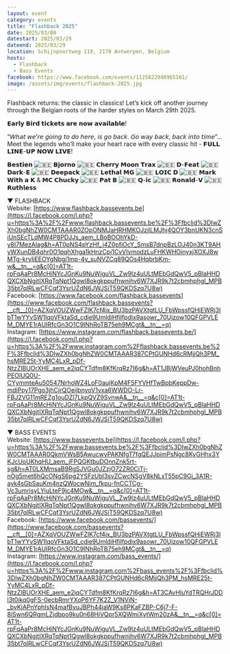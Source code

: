 ```yaml
---
layout: event
category: events
title: "Flashback 2025"
date: 2025/03/08
datestart: 2025/03/29
dateend: 2025/03/29
location: Schijnpoortweg 119, 2170 Antwerpen, Belgium
hosts:
  - Flashback
  - Bass Events
facebook: https://www.facebook.com/events/1125822948965161/
image: /assets/img/events/flashback-2025.jpg
---
```


Flashback returns: the classic in classics! Let’s kick off another journey through the Belgian roots of the harder styles on March 29th 2025.

𝗘𝗮𝗿𝗹𝘆 𝗕𝗶𝗿𝗱 𝘁𝗶𝗰𝗸𝗲𝘁𝘀 𝗮𝗿𝗲 𝗻𝗼𝘄 𝗮𝘃𝗮𝗶𝗹𝗮𝗯𝗹𝗲!

“𝘞𝘩𝘢𝘵 𝘸𝘦’𝘳𝘦 𝘨𝘰𝘪𝘯𝘨 𝘵𝘰 𝘥𝘰 𝘩𝘦𝘳𝘦, 𝘪𝘴 𝘨𝘰 𝘣𝘢𝘤𝘬. 𝘎𝘰 𝘸𝘢𝘺 𝘣𝘢𝘤𝘬, 𝘣𝘢𝘤𝘬 𝘪𝘯𝘵𝘰 𝘵𝘪𝘮𝘦”… Meet the legends who’ll make your heart race with every classic hit - 𝗙𝗨𝗟𝗟 𝗟𝗜𝗡𝗘-𝗨𝗣 𝗡𝗢𝗪 𝗟𝗜𝗩𝗘!

𝗕𝗲𝘀𝘁𝗶𝗲𝗻 ![🇧🇪](https://static.xx.fbcdn.net/images/emoji.php/v9/tf3/2/16/1f1e7_1f1ea.png) 𝗕𝗷𝗼𝗿𝗻𝗼 ![🇧🇪](https://static.xx.fbcdn.net/images/emoji.php/v9/tf3/2/16/1f1e7_1f1ea.png) 𝗖𝗵𝗲𝗿𝗿𝘆 𝗠𝗼𝗼𝗻 𝗧𝗿𝗮𝘅 ![🇧🇪](https://static.xx.fbcdn.net/images/emoji.php/v9/tf3/2/16/1f1e7_1f1ea.png) 𝗗-𝗙𝗲𝗮𝘁 ![🇧🇪](https://static.xx.fbcdn.net/images/emoji.php/v9/tf3/2/16/1f1e7_1f1ea.png) 𝗗𝗮𝗿𝗸-𝗘 ![🇧🇪](https://static.xx.fbcdn.net/images/emoji.php/v9/tf3/2/16/1f1e7_1f1ea.png) 𝗗𝗲𝗲𝗽𝗮𝗰𝗸 ![🇧🇪](https://static.xx.fbcdn.net/images/emoji.php/v9/tf3/2/16/1f1e7_1f1ea.png) 𝗟𝗲𝘁𝗵𝗮𝗹 𝗠𝗚 ![🇧🇪](https://static.xx.fbcdn.net/images/emoji.php/v9/tf3/2/16/1f1e7_1f1ea.png) 𝗟𝗢𝗜𝗖 𝗗 ![🇧🇪](https://static.xx.fbcdn.net/images/emoji.php/v9/tf3/2/16/1f1e7_1f1ea.png) 𝗠𝗮𝗿𝗸 𝗪𝗶𝘁𝗵 𝗮 𝗞 & 𝗠𝗖 𝗖𝗵𝘂𝗰𝗸𝘆 ![🇧🇪](https://static.xx.fbcdn.net/images/emoji.php/v9/tf3/2/16/1f1e7_1f1ea.png) 𝗣𝗮𝘁 𝗕 ![🇧🇪](https://static.xx.fbcdn.net/images/emoji.php/v9/tf3/2/16/1f1e7_1f1ea.png) 𝗤-𝗶𝗰 ![🇧🇪](https://static.xx.fbcdn.net/images/emoji.php/v9/tf3/2/16/1f1e7_1f1ea.png) 𝗥𝗼𝗻𝗮𝗹𝗱-𝗩 ![🇧🇪](https://static.xx.fbcdn.net/images/emoji.php/v9/tf3/2/16/1f1e7_1f1ea.png) 𝗥𝘂𝘁𝗵𝗹𝗲𝘀𝘀

▼ FLASHBACK  
Website: [https://www.flashback.bassevents.be](https://l.facebook.com/l.php?u=https%3A%2F%2Fwww.flashback.bassevents.be%2F%3Ffbclid%3DIwZXh0bgNhZW0CMTAAAR0ZOpONMJaHRHMKOJzilLMJhj4QOY3bnUKN3cnSiUnSEcTLdMW4P8PDJJs_aem_LBoBOOhYkD-y8I7MezAlag&h=AT0pNS4pYzHf_j4Z0pfiOcY_SmsB7dnpBzLOJ40n3KT9AHyWXunDB4qhr0O1pqhXhga1kHnzCpj1CvVIvmodzLuFHKWHOinyxjXOXJ8wMTg-kryIiEEOYgNbgj1mp-4y_suNVZCq89QOs4HqbrbKm-w&__tn__=q&c[0]=AT1t-rpFqAaPr8McHiNYcJGnKu9NuWiguVL_Zw9lz4uULtMEbGdQwV5_pBIaHHDQXCXbNgjtIXRqTqNpt1Qgwl8okgkppufhwnihv6W7XJR9k7t2cbmhphgI_MPB35bt7qlRLwCFCqf3YsrUZdN6JWJSiT59QKDSzq7U8w)  
Facebook: [https://www.facebook.com/flashback.bassevents](https://www.facebook.com/flashback.bassevents?__cft__[0]=AZXqVOUZWwFZlK7cf4ix_BU3bzPAVXtgtLU_FbWpssfQHiEWRj3IbT1wYYvSW1lqoVFktaSd_cdie9UmldiHfilfpdix9asowr_70Ujzow10QFGPVLEM_DMYE1rAUIRfcGn3O1C9INhRoTB75eh9MCgt&__tn__=q)  
Instagram: [https://www.instagram.com/flashback.bassevents.be/](https://l.facebook.com/l.php?u=https%3A%2F%2Fwww.instagram.com%2Fflashback.bassevents.be%2F%3Ffbclid%3DIwZXh0bgNhZW0CMTAAAR387CPtGUNHd6cRMjjQh3PM_hsMRE25t-YyMC4LxR_pDf-NtzZlBUOrXHE_aem_e2iqCYTdfm8KfKrqRz7I6g&h=AT1JBjWVeuPJ0hohBnhPEOlUQ0U-CYymmteAu50547NrhoWZ4LoF0aujKpM4F5FYVHfTwBpbKeppDw-mdiPpy17Pgo3jhCjrQOeijbnyoV1vxa6WWDO-Lr-FBJ2VG11mREZg1ouDZl7LkpQVZ9SvnwA&__tn__=q&c[0]=AT1t-rpFqAaPr8McHiNYcJGnKu9NuWiguVL_Zw9lz4uULtMEbGdQwV5_pBIaHHDQXCXbNgjtIXRqTqNpt1Qgwl8okgkppufhwnihv6W7XJR9k7t2cbmhphgI_MPB35bt7qlRLwCFCqf3YsrUZdN6JWJSiT59QKDSzq7U8w)

▼ BASS EVENTS  
Website: [https://www.bassevents.be](https://l.facebook.com/l.php?u=https%3A%2F%2Fwww.bassevents.be%2F%3Ffbclid%3DIwZXh0bgNhZW0CMTAAAR0QkmVWsB5AwucwyPAKNfgT7fgQEJJpimPsNgc8KyGHhx3YKJcUoUKhqHU_aem_jFPQGKtbuDOnnZnk5rt-sg&h=AT0LXMmsaB9RgSJVGu0JZzjO72ZR0CiTj-nOg5met6hQcONgS6pg2YSFzUbl3svZCwcNSgV8kNLxT55pC9Gi_3A1R-ayk4sGbSauKm4nzQWocwNim_fkpu-fnCCTCg-Vc3umrisyLYiuLteF9jc4MOw&__tn__=q&c[0]=AT1t-rpFqAaPr8McHiNYcJGnKu9NuWiguVL_Zw9lz4uULtMEbGdQwV5_pBIaHHDQXCXbNgjtIXRqTqNpt1Qgwl8okgkppufhwnihv6W7XJR9k7t2cbmhphgI_MPB35bt7qlRLwCFCqf3YsrUZdN6JWJSiT59QKDSzq7U8w)  
Facebook: [https://www.facebook.com/bassevents/](https://www.facebook.com/bassevents?__cft__[0]=AZXqVOUZWwFZlK7cf4ix_BU3bzPAVXtgtLU_FbWpssfQHiEWRj3IbT1wYYvSW1lqoVFktaSd_cdie9UmldiHfilfpdix9asowr_70Ujzow10QFGPVLEM_DMYE1rAUIRfcGn3O1C9INhRoTB75eh9MCgt&__tn__=q)  
Instagram: [https://www.instagram.com/bass_events/](https://l.facebook.com/l.php?u=https%3A%2F%2Fwww.instagram.com%2Fbass_events%2F%3Ffbclid%3DIwZXh0bgNhZW0CMTAAAR387CPtGUNHd6cRMjjQh3PM_hsMRE25t-YyMC4LxR_pDf-NtzZlBUOrXHE_aem_e2iqCYTdfm8KfKrqRz7I6g&h=AT3CAvHIuYdTRQHrJDDl3t0ikq0gFS-0ecbRmrYXoP6YF7K2Z_V1NViN-_bvKjAPnYphIsN4mafBvuJBPh44jaW9Ks8PKaFZBP-C6j7-F-8iSwn6QRgmLZjdbpo9ku0n68HiVQpr5XQWmiXytWm20zA&__tn__=q&c[0]=AT1t-rpFqAaPr8McHiNYcJGnKu9NuWiguVL_Zw9lz4uULtMEbGdQwV5_pBIaHHDQXCXbNgjtIXRqTqNpt1Qgwl8okgkppufhwnihv6W7XJR9k7t2cbmhphgI_MPB35bt7qlRLwCFCqf3YsrUZdN6JWJSiT59QKDSzq7U8w)
